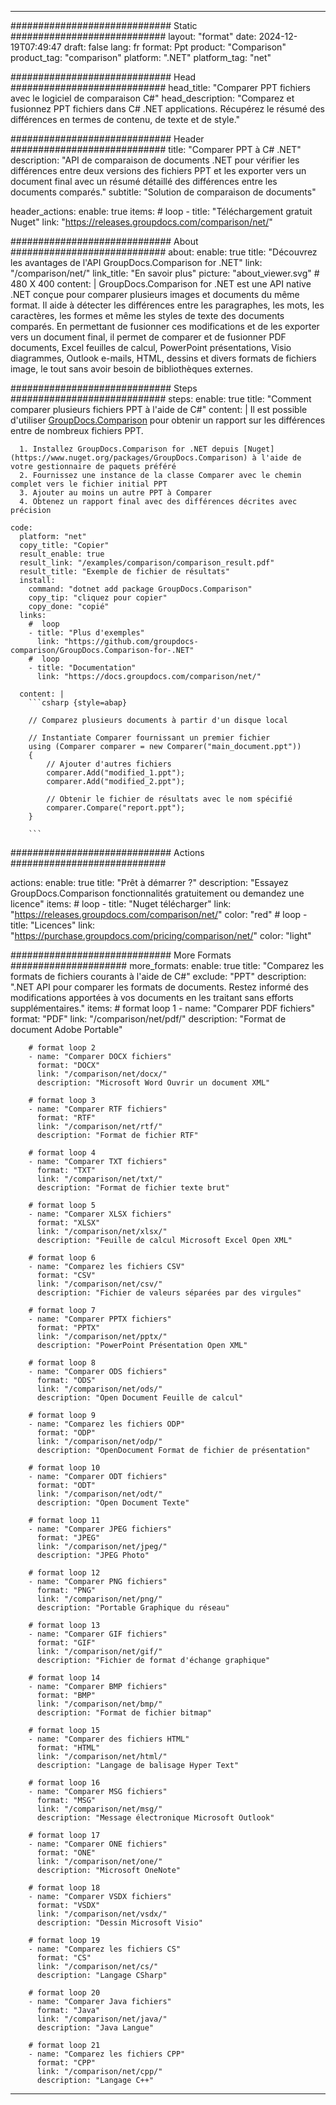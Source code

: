 
---
############################# Static ############################
layout: "format"
date:  2024-12-19T07:49:47
draft: false
lang: fr
format: Ppt
product: "Comparison"
product_tag: "comparison"
platform: ".NET"
platform_tag: "net"

############################# Head ############################
head_title: "Comparer PPT fichiers avec le logiciel de comparaison C#"
head_description: "Comparez et fusionnez PPT fichiers dans C# .NET applications. Récupérez le résumé des différences en termes de contenu, de texte et de style."

############################# Header ############################
title: "Comparer PPT à C# .NET" 
description: "API de comparaison de documents .NET pour vérifier les différences entre deux versions des fichiers PPT et les exporter vers un document final avec un résumé détaillé des différences entre les documents comparés."
subtitle: "Solution de comparaison de documents" 

header_actions:
  enable: true
  items:
    #  loop
    - title: "Téléchargement gratuit Nuget"
      link: "https://releases.groupdocs.com/comparison/net/"
      
############################# About ############################
about:
    enable: true
    title: "Découvrez les avantages de l'API GroupDocs.Comparison for .NET"
    link: "/comparison/net/"
    link_title: "En savoir plus"
    picture: "about_viewer.svg" # 480 X 400
    content: |
       GroupDocs.Comparison for .NET est une API native .NET conçue pour comparer plusieurs images et documents du même format. Il aide à détecter les différences entre les paragraphes, les mots, les caractères, les formes et même les styles de texte des documents comparés. En permettant de fusionner ces modifications et de les exporter vers un document final, il permet de comparer et de fusionner PDF documents, Excel feuilles de calcul, PowerPoint présentations, Visio diagrammes, Outlook e-mails, HTML, dessins et divers formats de fichiers image, le tout sans avoir besoin de bibliothèques externes.

############################# Steps ############################
steps:
    enable: true
    title: "Comment comparer plusieurs fichiers PPT à l'aide de C#"
    content: |
      Il est possible d'utiliser [GroupDocs.Comparison](https://products.groupdocs.com/comparison/net/) pour obtenir un rapport sur les différences entre de nombreux fichiers PPT.
      
      1. Installez GroupDocs.Comparison for .NET depuis [Nuget](https://www.nuget.org/packages/GroupDocs.Comparison) à l'aide de votre gestionnaire de paquets préféré
      2. Fournissez une instance de la classe Comparer avec le chemin complet vers le fichier initial PPT
      3. Ajouter au moins un autre PPT à Comparer
      4. Obtenez un rapport final avec des différences décrites avec précision
   
    code:
      platform: "net"
      copy_title: "Copier"
      result_enable: true
      result_link: "/examples/comparison/comparison_result.pdf"
      result_title: "Exemple de fichier de résultats"
      install:
        command: "dotnet add package GroupDocs.Comparison"
        copy_tip: "cliquez pour copier"
        copy_done: "copié"
      links:
        #  loop
        - title: "Plus d'exemples"
          link: "https://github.com/groupdocs-comparison/GroupDocs.Comparison-for-.NET"
        #  loop
        - title: "Documentation"
          link: "https://docs.groupdocs.com/comparison/net/"
          
      content: |
        ```csharp {style=abap}

        // Comparez plusieurs documents à partir d'un disque local

        // Instantiate Comparer fournissant un premier fichier
        using (Comparer comparer = new Comparer("main_document.ppt"))
        {
            // Ajouter d'autres fichiers
        	comparer.Add("modified_1.ppt");
            comparer.Add("modified_2.ppt");

            // Obtenir le fichier de résultats avec le nom spécifié
            comparer.Compare("report.ppt"); 
        }
        
        ```            

############################# Actions ############################

actions:
  enable: true
  title: "Prêt à démarrer ?"
  description: "Essayez GroupDocs.Comparison fonctionnalités gratuitement ou demandez une licence"
  items:
    #  loop
    - title: "Nuget télécharger"
      link: "https://releases.groupdocs.com/comparison/net/"
      color: "red"
        #  loop
    - title: "Licences"
      link: "https://purchase.groupdocs.com/pricing/comparison/net/"
      color: "light"


############################# More Formats #####################
more_formats:
    enable: true
    title: "Comparez les formats de fichiers courants à l'aide de C#"
    exclude: "PPT"
    description: ".NET API pour comparer les formats de documents. Restez informé des modifications apportées à vos documents en les traitant sans efforts supplémentaires."
    items: 
        # format loop 1
        - name: "Comparer PDF fichiers"
          format: "PDF"
          link: "/comparison/net/pdf/"
          description: "Format de document Adobe Portable"

        # format loop 2
        - name: "Comparer DOCX fichiers"
          format: "DOCX"
          link: "/comparison/net/docx/"
          description: "Microsoft Word Ouvrir un document XML"

        # format loop 3
        - name: "Comparer RTF fichiers"
          format: "RTF"
          link: "/comparison/net/rtf/"
          description: "Format de fichier RTF"

        # format loop 4
        - name: "Comparer TXT fichiers"
          format: "TXT"
          link: "/comparison/net/txt/"
          description: "Format de fichier texte brut"

        # format loop 5
        - name: "Comparer XLSX fichiers"
          format: "XLSX"
          link: "/comparison/net/xlsx/"
          description: "Feuille de calcul Microsoft Excel Open XML"

        # format loop 6
        - name: "Comparez les fichiers CSV"
          format: "CSV"
          link: "/comparison/net/csv/"
          description: "Fichier de valeurs séparées par des virgules"

        # format loop 7
        - name: "Comparer PPTX fichiers"
          format: "PPTX"
          link: "/comparison/net/pptx/"
          description: "PowerPoint Présentation Open XML"

        # format loop 8
        - name: "Comparer ODS fichiers"
          format: "ODS"
          link: "/comparison/net/ods/"
          description: "Open Document Feuille de calcul"

        # format loop 9
        - name: "Comparez les fichiers ODP"
          format: "ODP"
          link: "/comparison/net/odp/"
          description: "OpenDocument Format de fichier de présentation"

        # format loop 10
        - name: "Comparer ODT fichiers"
          format: "ODT"
          link: "/comparison/net/odt/"
          description: "Open Document Texte"

        # format loop 11
        - name: "Comparer JPEG fichiers"
          format: "JPEG"
          link: "/comparison/net/jpeg/"
          description: "JPEG Photo"

        # format loop 12
        - name: "Comparer PNG fichiers"
          format: "PNG"
          link: "/comparison/net/png/"
          description: "Portable Graphique du réseau"

        # format loop 13
        - name: "Comparer GIF fichiers"
          format: "GIF"
          link: "/comparison/net/gif/"
          description: "Fichier de format d'échange graphique"

        # format loop 14
        - name: "Comparer BMP fichiers"
          format: "BMP"
          link: "/comparison/net/bmp/"
          description: "Format de fichier bitmap"

        # format loop 15
        - name: "Comparer des fichiers HTML"
          format: "HTML"
          link: "/comparison/net/html/"
          description: "Langage de balisage Hyper Text"

        # format loop 16
        - name: "Comparer MSG fichiers"
          format: "MSG"
          link: "/comparison/net/msg/"
          description: "Message électronique Microsoft Outlook"

        # format loop 17
        - name: "Comparer ONE fichiers"
          format: "ONE"
          link: "/comparison/net/one/"
          description: "Microsoft OneNote"

        # format loop 18
        - name: "Comparer VSDX fichiers"
          format: "VSDX"
          link: "/comparison/net/vsdx/"
          description: "Dessin Microsoft Visio"

        # format loop 19
        - name: "Comparez les fichiers CS"
          format: "CS"
          link: "/comparison/net/cs/"
          description: "Langage CSharp"

        # format loop 20
        - name: "Comparer Java fichiers"
          format: "Java"
          link: "/comparison/net/java/"
          description: "Java Langue"
          
        # format loop 21
        - name: "Comparez les fichiers CPP"
          format: "CPP"
          link: "/comparison/net/cpp/"
          description: "Langage C++"
---